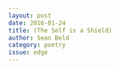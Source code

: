 ```yaml
---
layout: post 
date: 2016-01-24
title: (The Self is a Shield)
author: Sean Beld
category: poetry
issue: edge
---
```


